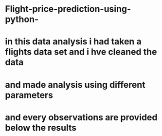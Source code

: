 # Flight-price-prediction-using-python-

# in this data analysis i had taken a flights data set and i hve cleaned the data 
# and made analysis using different parameters
# and every observations are provided below the results 
